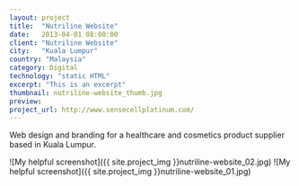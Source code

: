 ```yaml
---
layout: project
title:  "Nutriline Website"
date:   2013-04-01 08:00:00
client: "Nutriline Website"
city:   "Kuala Lumpur"
country: "Malaysia"
category: Digital
technology: "static HTML"
excerpt: "This is an excerpt"
thumbnail: nutriline-website_thumb.jpg
preview: 
project_url: http://www.sensecellplatinum.com/
---
```


Web design and branding for a healthcare and cosmetics product supplier based in Kuala Lumpur.

![My helpful screenshot]({{ site.project_img }}nutriline-website_02.jpg)
![My helpful screenshot]({{ site.project_img }}nutriline-website_01.jpg)
